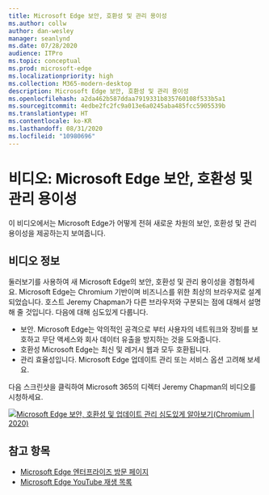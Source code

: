```yaml
---
title: Microsoft Edge 보안, 호환성 및 관리 용이성
ms.author: collw
author: dan-wesley
manager: seanlynd
ms.date: 07/28/2020
audience: ITPro
ms.topic: conceptual
ms.prod: microsoft-edge
ms.localizationpriority: high
ms.collection: M365-modern-desktop
description: Microsoft Edge 보안, 호환성 및 관리 용이성
ms.openlocfilehash: a2da462b587ddaa7919331b835760108f533b5a1
ms.sourcegitcommit: 4edbe2fc2fc9a013e6a0245aba485fcc5905539b
ms.translationtype: HT
ms.contentlocale: ko-KR
ms.lasthandoff: 08/31/2020
ms.locfileid: "10980696"
---
```

# 비디오: Microsoft Edge 보안, 호환성 및 관리 용이성

이 비디오에서는 Microsoft Edge가 어떻게 전혀 새로운 차원의 보안, 호환성 및 관리 용이성을 제공하는지 보여줍니다.

## 비디오 정보

둘러보기를 사용하여 새 Microsoft Edge의 보안, 호환성 및 관리 용이성을 경험하세요. Microsoft Edge는 Chromium 기반이며 비즈니스를 위한 최상의 브라우저로 설계 되었습니다. 호스트 Jeremy Chapman가 다른 브라우저와 구분되는 점에 대해서 설명해 줄 것입니다. 다음에 대해 심도있게 다룹니다.

- 보안. Microsoft Edge는 악의적인 공격으로 부터 사용자의 네트워크와 장비를 보호하고 무단 액세스와 회사 데이터 유출을 방지하는 것을 도와줍니다.
- 호환성 Microsoft Edge는 최신 및 레거시 웹과 모두 호환됩니다.
- 관리 효율성입니다. Microsoft Edge 업데이트 관리 또는 서비스 옵션 고려해 보세요.

다음 스크린샷을 클릭하여 Microsoft 365의 디렉터 Jeremy Chapman의 비디오를 시청하세요.
<!--
[![Video: Security, compatibility, and manageability](http://img.youtube.com/vi/uMmh_gNaM4I/0.jpg)](http://www.youtube.com/watch?v=uMmh_gNaM4I "Microsoft Edge security, compatibility, and update management deep dive (Chromium | 2020)")-->

[![Microsoft Edge 보안, 호환성 및 업데이트 관리 심도있게 알아보기(Chromium | 2020)](https://res.cloudinary.com/marcomontalbano/image/upload/v1595890410/video_to_markdown/images/youtube--uMmh_gNaM4I-c05b58ac6eb4c4700831b2b3070cd403.jpg)](http://www.youtube.com/watch?v=uMmh_gNaM4I "Video: Security, compatibility, and manageability")

## 참고 항목

- [Microsoft Edge 엔터프라이즈 방문 페이지](https://aka.ms/EdgeEnterprise)
- [Microsoft Edge YouTube 재생 목록](https://www.youtube.com/playlist?list=PLXtHYVsvn_b-uXh1tMeYpT-0iD8tD3tFy)